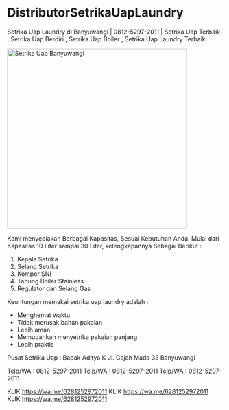 # DistributorSetrikaUapLaundry
Setrika Uap Laundry  di Banyuwangi | 0812-5297-2011 | Setrika Uap Terbaik , Setrika Uap Berdiri , Setrika Uap Boiler , Setrika Uap Laundry Terbaik 

<img width="419" alt="Setrika Uap Banyuwangi" src="https://user-images.githubusercontent.com/104183260/164592680-fd826814-2eb9-4a8e-9170-3db01ddcdb80.png">

Kami menyediakan Berbagai Kapasitas, Sesuai Kebutuhan Anda. Mulai dari Kapasitas 10 Liter sampai 30 Liter, kelengkapannya Sebagai Berikut :

1. Kepala Setrika
2. Selang Setrika
3. Kompor SNI
4. Tabung Boiler Stainless
5. Regulator dan Selang Gas

Keuntungan memakai setrika uap laundry adalah :
- Menghemat waktu
- Tidak merusak bahan pakaian
- Lebih aman
- Memudahkan menyetrika pakaian panjang
- Lebih praktis

Pusat Setrika Uap :
Bapak Aditya K
Jl. Gajah Mada 33 Banyuwangi

Telp/WA : 0812-5297-2011
Telp/WA : 0812-5297-2011
Telp/WA : 0812-5297-2011

KLIK https://wa.me/6281252972011
KLIK https://wa.me/6281252972011
KLIK https://wa.me/6281252972011
